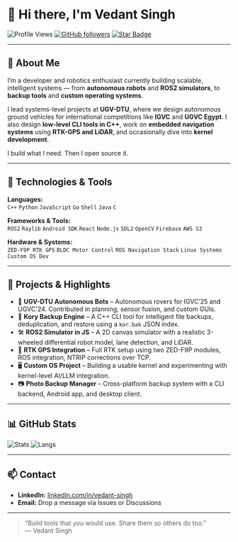 # 👋 Hi there, I'm Vedant Singh

![Profile Views](https://komarev.com/ghpvc/?username=vedantsinggh)
[![GitHub followers](https://img.shields.io/github/followers/vedantsinggh?label=Followers&style=social)](https://github.com/vedantsinggh)
[![Star Badge](https://img.shields.io/github/stars/vedantsinggh?style=social)](https://github.com/vedantsinggh)

---

## 🧠 About Me

I’m a developer and robotics enthusiast currently building scalable, intelligent systems — from **autonomous robots** and **ROS2 simulators**, to **backup tools** and **custom operating systems**.

I lead systems-level projects at **UGV-DTU**, where we design autonomous ground vehicles for international competitions like **IGVC** and **UGVC Egypt**. I also design **low-level CLI tools in C++**, work on **embedded navigation systems** using **RTK-GPS and LiDAR**, and occasionally dive into **kernel development**.

I build what I need. Then I open source it.

---

## 🔧 Technologies & Tools

**Languages:**  
`C++` `Python` `JavaScript` `Go` `Shell` `Java` `C`  

**Frameworks & Tools:**  
`ROS2` `Raylib` `Android SDK` `React` `Node.js` `SDL2` `OpenCV` `Firebase` `AWS S3`  

**Hardware & Systems:**  
`ZED-F9P RTK GPS` `BLDC Motor Control` `ROS Navigation Stack` `Linux Systems` `Custom OS Dev`  

---

## 🚀 Projects & Highlights

- 🎯 **UGV-DTU Autonomous Bots** – Autonomous rovers for IGVC’25 and UGVC'24. Contributed in planning, sensor fusion, and custom GUIs.
- 💾 **Kory Backup Engine** – A C++ CLI tool for intelligent file backups, deduplication, and restore using a `kor.bak` JSON index.
- 🛠️ **ROS2 Simulator in JS** – A 2D canvas simulator with a realistic 3-wheeled differential robot model, lane detection, and LiDAR.
- 📡 **RTK GPS Integration** – Full RTK setup using two ZED-F9P modules, ROS integration, NTRIP corrections over TCP.
- 🖥️ **Custom OS Project** – Building a usable kernel and experimenting with kernel-level AI/LLM integration.
- 📷 **Photo Backup Manager** – Cross-platform backup system with a CLI backend, Android app, and desktop client.

---

## 📊 GitHub Stats

![Stats](https://github-readme-stats.vercel.app/api?username=vedantsinggh&show_icons=true&theme=radical)
![Langs](https://github-readme-stats.vercel.app/api/top-langs/?username=vedantsinggh&layout=compact&theme=radical)

---

## 📫 Contact

- **LinkedIn:** [linkedin.com/in/vedant-singh](https://linkedin.com)
- **Email:** Drop a message via Issues or Discussions

---

> “Build tools that *you* would use. Share them so others do too.”  
— Vedant Singh